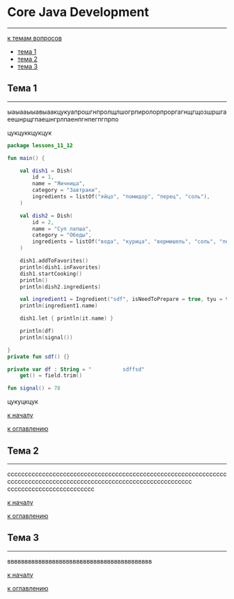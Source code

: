 # Core Java Development

___

[к темам вопросов](README.md)

- [тема 1](#тема-1)
- [тема 2](#тема-2)
- [тема 3](#тема-3)

## Тема 1

___

ыаыааыыавыаакцукуапрошгнпролщлшогрпиролорпроргагнщгщозшршгаеешнрщгпаешнгрлпаенпгнпегпгпрпо

цукцуккцукцук

```Kotlin
package lessons_11_12

fun main() {

    val dish1 = Dish(
        id = 1,
        name = "Яичница",
        category = "Завтраки",
        ingredients = listOf("яйцо", "помидор", "перец", "соль"),
    )

    val dish2 = Dish(
        id = 2,
        name = "Суп лапша",
        category = "Обеды",
        ingredients = listOf("вода", "курица", "вермишель", "соль", "перец")
    )

    dish1.addToFavorites()
    println(dish1.inFavorites)
    dish1.startCooking()
    println()
    println(dish2.ingredients)

    val ingredient1 = Ingredient("sdf", isNeedToPrepare = true, tyu = true)
    println(ingredient1.name)

    dish1.let { println(it.name) }

    println(df)
    println(signal())

}
private fun sdf() {}

private var df : String = "          sdffsd"
    get() = field.trim()

fun signal() = 78
```

цукуцкцук

[к началу](#core-java-development)

[к оглавлению](README.md)

## Тема 2

___

сссссссссссссссссссссссссссссссссссссссссссссссссссссссссссссссссссссссссссссссссссссссссссссссссссссссссссссссссссс
ссссссссссссссссссссссссс

[к началу](#core-java-development)

[к оглавлению](README.md)

## Тема 3

___

вввввввввввввввввввввввввввввввввввввввввв

[к началу](#core-java-development)

[к оглавлению](README.md)
